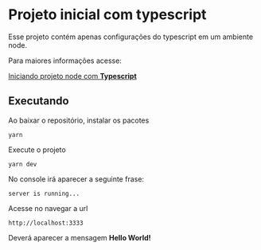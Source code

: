 # Projeto inicial com typescript

Esse projeto contém apenas configurações do typescript em um ambiente node.

Para maiores informações acesse:

[Iniciando projeto node com **Typescript**](https://github.com/lucaslimas/helpers2/blob/main/pages/start.md)

## Executando

Ao baixar o repositório, instalar os pacotes

```
yarn
```

Execute o projeto
```
yarn dev
```
No console irá aparecer a seguinte frase:
```
server is running...
```
Acesse no navegar a url
```
http://localhost:3333
```
Deverá aparecer a mensagem **Hello World!**